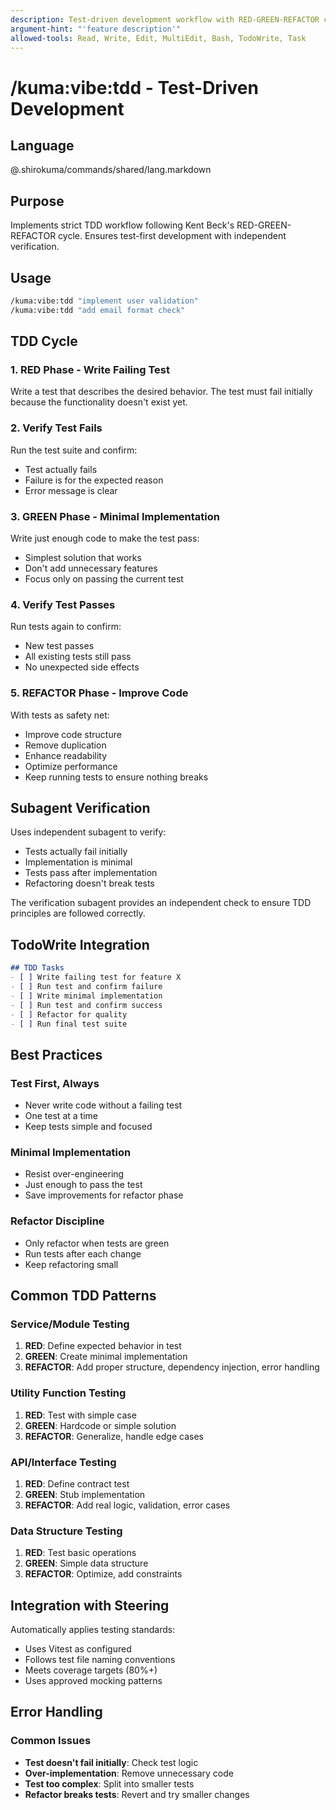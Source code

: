 ```yaml
---
description: Test-driven development workflow with RED-GREEN-REFACTOR cycle
argument-hint: "'feature description'"
allowed-tools: Read, Write, Edit, MultiEdit, Bash, TodoWrite, Task
---
```


# /kuma:vibe:tdd - Test-Driven Development

## Language

@.shirokuma/commands/shared/lang.markdown

## Purpose

Implements strict TDD workflow following Kent Beck's RED-GREEN-REFACTOR cycle. Ensures test-first development with independent verification.

## Usage

```bash
/kuma:vibe:tdd "implement user validation"
/kuma:vibe:tdd "add email format check"
```

## TDD Cycle

### 1. RED Phase - Write Failing Test
Write a test that describes the desired behavior. The test must fail initially because the functionality doesn't exist yet.

### 2. Verify Test Fails
Run the test suite and confirm:
- Test actually fails
- Failure is for the expected reason
- Error message is clear

### 3. GREEN Phase - Minimal Implementation
Write just enough code to make the test pass:
- Simplest solution that works
- Don't add unnecessary features
- Focus only on passing the current test

### 4. Verify Test Passes
Run tests again to confirm:
- New test passes
- All existing tests still pass
- No unexpected side effects

### 5. REFACTOR Phase - Improve Code
With tests as safety net:
- Improve code structure
- Remove duplication
- Enhance readability
- Optimize performance
- Keep running tests to ensure nothing breaks

## Subagent Verification

Uses independent subagent to verify:
- Tests actually fail initially
- Implementation is minimal
- Tests pass after implementation
- Refactoring doesn't break tests

The verification subagent provides an independent check to ensure TDD principles are followed correctly.

## TodoWrite Integration

```markdown
## TDD Tasks
- [ ] Write failing test for feature X
- [ ] Run test and confirm failure
- [ ] Write minimal implementation
- [ ] Run test and confirm success
- [ ] Refactor for quality
- [ ] Run final test suite
```

## Best Practices

### Test First, Always
- Never write code without a failing test
- One test at a time
- Keep tests simple and focused

### Minimal Implementation
- Resist over-engineering
- Just enough to pass the test
- Save improvements for refactor phase

### Refactor Discipline
- Only refactor when tests are green
- Run tests after each change
- Keep refactoring small

## Common TDD Patterns

### Service/Module Testing
1. **RED**: Define expected behavior in test
2. **GREEN**: Create minimal implementation
3. **REFACTOR**: Add proper structure, dependency injection, error handling

### Utility Function Testing
1. **RED**: Test with simple case
2. **GREEN**: Hardcode or simple solution
3. **REFACTOR**: Generalize, handle edge cases

### API/Interface Testing
1. **RED**: Define contract test
2. **GREEN**: Stub implementation
3. **REFACTOR**: Add real logic, validation, error cases

### Data Structure Testing
1. **RED**: Test basic operations
2. **GREEN**: Simple data structure
3. **REFACTOR**: Optimize, add constraints

## Integration with Steering

Automatically applies testing standards:
- Uses Vitest as configured
- Follows test file naming conventions
- Meets coverage targets (80%+)
- Uses approved mocking patterns

## Error Handling

### Common Issues
- **Test doesn't fail initially**: Check test logic
- **Over-implementation**: Remove unnecessary code
- **Test too complex**: Split into smaller tests
- **Refactor breaks tests**: Revert and try smaller changes